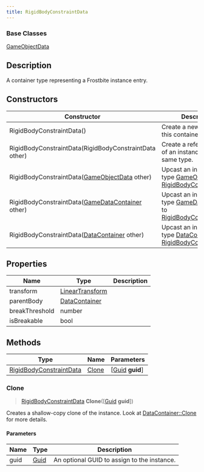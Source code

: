 ```yaml
---
title: RigidBodyConstraintData
---
```

### Base Classes

[GameObjectData](GameObjectData)

## Description

A container type representing a Frostbite instance entry.

## Constructors

| Constructor                                                                        | Description                                                                                                                           |
| ---------------------------------------------------------------------------------- | ------------------------------------------------------------------------------------------------------------------------------------- |
| RigidBodyConstraintData()                                                          | Create a new instance of this container type.                                                                                         |
| RigidBodyConstraintData(RigidBodyConstraintData other)                             | Create a reference copy of an instance of the same type.                                                                              |
| RigidBodyConstraintData([GameObjectData](GameObjectData) other)                    | Upcast an instance of type [GameObjectData](GameObjectData) to [RigidBodyConstraintData](RigidBodyConstraintData).                    |
| RigidBodyConstraintData([GameDataContainer](GameDataContainer) other)              | Upcast an instance of type [GameDataContainer](GameDataContainer) to [RigidBodyConstraintData](RigidBodyConstraintData).              |
| RigidBodyConstraintData([DataContainer](/vext/ref/shared/class/datacontainer) other) | Upcast an instance of type [DataContainer](/vext/ref/shared/class/datacontainer) to [RigidBodyConstraintData](RigidBodyConstraintData). |

## Properties

| Name           | Type                                                    | Description |
| -------------- | ------------------------------------------------------- | ----------- |
| transform      | [LinearTransform](/vext/ref/shared/class/lineartransform) |             |
| parentBody     | [DataContainer](/vext/ref/shared/class/datacontainer)     |             |
| breakThreshold | number                                                  |             |
| isBreakable    | bool                                                    |             |

## Methods

| Type                                               | Name            | Parameters                                     |
| -------------------------------------------------- | --------------- | ---------------------------------------------- |
| [RigidBodyConstraintData](RigidBodyConstraintData) | [Clone](#clone) | \[[Guid](/vext/ref/shared/class/guid) **guid**\] |

### Clone

> [RigidBodyConstraintData](RigidBodyConstraintData) **Clone**(\[[Guid](/vext/ref/shared/class/guid) **guid**\])

Creates a shallow-copy clone of the instance. Look at [DataContainer::Clone](/vext/ref/shared/class/datacontainer#clone) for more details.

#### Parameters

| Name | Type         | Description                                 |
| ---- | ------------ | ------------------------------------------- |
| guid | [Guid](Guid) | An optional GUID to assign to the instance. |
